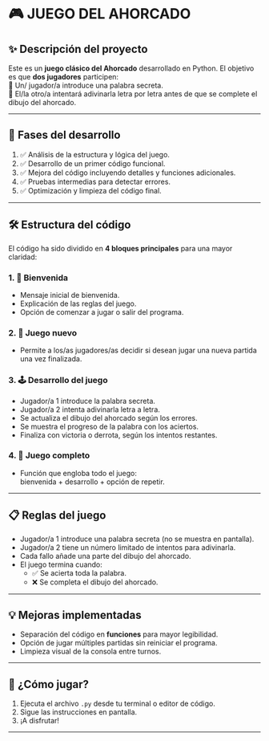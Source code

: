 # 🎮 JUEGO DEL AHORCADO

## ✨ Descripción del proyecto

Este es un **juego clásico del Ahorcado** desarrollado en Python. El objetivo es que **dos jugadores** participen:  
🔹 Un/ jugador/a introduce una palabra secreta.  
🔹 El/la otro/a intentará adivinarla letra por letra antes de que se complete el dibujo del ahorcado.

---

## 🧩 Fases del desarrollo

1. ✅ Análisis de la estructura y lógica del juego.  
2. ✅ Desarrollo de un primer código funcional.  
3. ✅ Mejora del código incluyendo detalles y funciones adicionales.  
4. ✅ Pruebas intermedias para detectar errores.  
5. ✅ Optimización y limpieza del código final.

---

## 🛠️ Estructura del código

El código ha sido dividido en **4 bloques principales** para una mayor claridad:

### 1. 👋 Bienvenida

- Mensaje inicial de bienvenida.
- Explicación de las reglas del juego.
- Opción de comenzar a jugar o salir del programa.

### 2. 🔁 Juego nuevo

- Permite a los/as jugadores/as decidir si desean jugar una nueva partida una vez finalizada.

### 3. 🕹️ Desarrollo del juego

- Jugador/a 1 introduce la palabra secreta.
- Jugador/a 2 intenta adivinarla letra a letra.
- Se actualiza el dibujo del ahorcado según los errores.
- Se muestra el progreso de la palabra con los aciertos.
- Finaliza con victoria o derrota, según los intentos restantes.

### 4. 🧩 Juego completo

- Función que engloba todo el juego:  
  bienvenida + desarrollo + opción de repetir.

---

## 📋 Reglas del juego

- Jugador/a 1 introduce una palabra secreta (no se muestra en pantalla).
- Jugador/a 2 tiene un número limitado de intentos para adivinarla.
- Cada fallo añade una parte del dibujo del ahorcado.
- El juego termina cuando:
  - ✅ Se acierta toda la palabra.
  - ❌ Se completa el dibujo del ahorcado.

---

## 💡 Mejoras implementadas

- Separación del código en **funciones** para mayor legibilidad.
- Opción de jugar múltiples partidas sin reiniciar el programa.
- Limpieza visual de la consola entre turnos.

---

## 🚀 ¿Cómo jugar?

1. Ejecuta el archivo `.py` desde tu terminal o editor de código.
2. Sigue las instrucciones en pantalla.
3. ¡A disfrutar!

---

